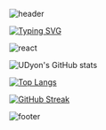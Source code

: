 

![header](https://capsule-render.vercel.app/api?type=waving&color=F6CEE3&height=150&section=header)

[![Typing SVG](https://readme-typing-svg.demolab.com?font=Pacifico&size=50&duration=3000&pause=4000&color=F799B0&center=true&random=false&width=570&height=100&lines=Hi+There!+I'm+UDyon+%F0%9F%92%95)](https://git.io/typing-svg)

![react](https://img.shields.io/badge/React-20232A?style=for-the-badge&logo=react&logoColor=61DAFB)


![UDyon's GitHub stats](https://github-readme-stats.vercel.app/api?username=UDyon&show_icons=true&theme=radical)

[![Top Langs](https://github-readme-stats.vercel.app/api/top-langs/?username=UDyon&layout=compact)](https://github.com/anuraghazra/github-readme-stats)

[![GitHub Streak](https://streak-stats.demolab.com?user=UDyon&theme=rose&border_radius=20&locale=ko&mode=weekly&exclude_days=Sun&card_width=700)](https://git.io/streak-stats)


![footer](https://capsule-render.vercel.app/api?type=waving&color=F6CEE3&height=150&section=footer)

<!--
**UDyon/UDyon** is a ✨ _special_ ✨ repository because its `README.md` (this file) appears on your GitHub profile.

Here are some ideas to get you started:

- 🔭 I’m currently working on ...
- 🌱 I’m currently learning ...
- 👯 I’m looking to collaborate on ...
- 🤔 I’m looking for help with ...
- 💬 Ask me about ...
- 📫 How to reach me: ...
- 😄 Pronouns: ...
- ⚡ Fun fact: ...
-->
